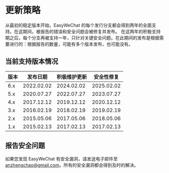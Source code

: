 # 更新策略

从最初的稳定版本开始，EasyWeChat 的每个发行分支都会得到两年的全面支持。在这期间，被报告的错误和安全问题会被修复并发布。
在这两年的积极支持期之后，每个分支再被支持一年，只针对关键安全问题。在此期间的发布是根据需要进行的：根据报告的数量，可能有多个版本发布，也可能没有。

## 当前支持版本情况

| 版本     |      发布日期     |      积极维护更新      |         安全性修复         |
| ------- | ---------------- | -------------------- | ------------------------- |
| 6.x     |    2022.02.02    |      2024.02.02      |        2025.02.02         |
| 5.x     |    2020.07.27    |      2022.07.27      |        2023.07.27         |
| 4.x     |    2017.12.12    |      2019.12.12      |        2020.12.12         |
| 3.x     |    2016.02.19    |      2018.02.19      |        2019.02.19         |
| 2.x     |    2015.05.06    |      2017.05.06      |        2018.05.06         |
| 1.x     |    2015.02.13    |      2017.02.13      |        2017.02.13         |


## 报告安全问题


如果您发现 EasyWeChat 有安全漏洞，请发送电子邮件至 anzhengchao@gmail.com。所有的安全漏洞都会得到及时的解决。
